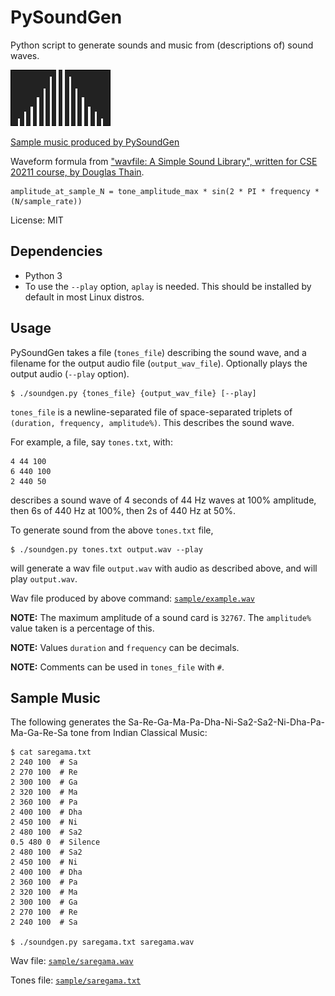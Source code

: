 # PySoundGen

Python script to generate sounds and music from (descriptions of) sound waves.

![plot](plot.png)

[Sample music produced by PySoundGen](#sample-music)

Waveform formula from ["wavfile: A Simple Sound Library", written for CSE 20211 course, by Douglas Thain](https://www3.nd.edu/~dthain/courses/cse20211/fall2013/wavfile/).

    amplitude_at_sample_N = tone_amplitude_max * sin(2 * PI * frequency * (N/sample_rate))

License: MIT


## Dependencies

  - Python 3
  - To use the `--play`  option, `aplay` is needed. This should be installed by default in most Linux distros.


## Usage

PySoundGen takes a file (`tones_file`) describing the sound wave, and a filename for the output audio file (`output_wav_file`). Optionally plays
the output audio (`--play` option).

    $ ./soundgen.py {tones_file} {output_wav_file} [--play]

`tones_file` is a newline-separated file of space-separated triplets of `(duration, frequency, amplitude%)`. This describes the sound wave.

For example, a file, say `tones.txt`, with:

    4 44 100
	6 440 100
	2 440 50

describes a sound wave of 4 seconds of 44 Hz waves at 100% amplitude, then 6s of 440 Hz at 100%, then 2s of 440 Hz at 50%.

To generate sound from the above `tones.txt` file,

    $ ./soundgen.py tones.txt output.wav --play

will generate a wav file `output.wav` with audio as described above, and will play `output.wav`.

Wav file produced by above command: [`sample/example.wav`](./sample/example.wav?raw=true)



**NOTE:** The maximum amplitude of a sound card is `32767`. The `amplitude%` value taken is a percentage of this.

**NOTE:** Values `duration` and `frequency` can be decimals.

**NOTE:** Comments can be used in `tones_file` with `#`.

## Sample Music

The following generates the Sa-Re-Ga-Ma-Pa-Dha-Ni-Sa2-Sa2-Ni-Dha-Pa-Ma-Ga-Re-Sa tone from Indian Classical Music:

    $ cat saregama.txt
	2 240 100  # Sa
	2 270 100  # Re
	2 300 100  # Ga
	2 320 100  # Ma
	2 360 100  # Pa
	2 400 100  # Dha
	2 450 100  # Ni
	2 480 100  # Sa2
	0.5 480 0  # Silence
	2 480 100  # Sa2
	2 450 100  # Ni
	2 400 100  # Dha
	2 360 100  # Pa
	2 320 100  # Ma
	2 300 100  # Ga
	2 270 100  # Re
	2 240 100  # Sa

    $ ./soundgen.py saregama.txt saregama.wav

Wav file: [`sample/saregama.wav`](./sample/saregama.wav?raw=true)

Tones file: [`sample/saregama.txt`](./sample/saregama.txt)


